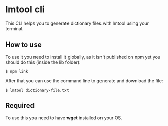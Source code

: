# lmtool cli

This CLI helps you to generate dictionary files with lmtool using your terminal.

## How to use

To use it you need to install it globally, as it isn't published  on npm yet you should do this (inside the lib folder):

```$ npm link```

After that you can use the command line to generate and download the file:

```$ lmtool dictionary-file.txt```

## Required

To use this you need to have **wget** installed on your OS.
